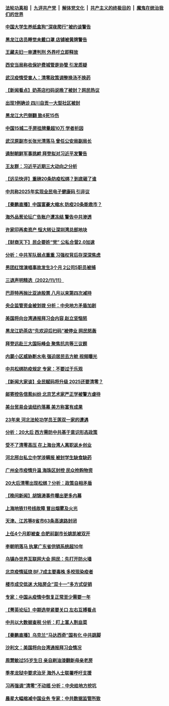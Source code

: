 ####  [法轮功真相](../../../../basic/blob/master/README.md?t=11122302) &nbsp;|&nbsp; [九评共产党](../../../../9ping.md/blob/master/README.md?t=11122302) &nbsp;|&nbsp; [解体党文化](../../../../jtdwh.md/blob/master/README.md?t=11122302)  &nbsp;|&nbsp; [共产主义的终极目的](../../../../gczydzjmd.md/blob/master/README.md?t=11122302) &nbsp;|&nbsp; [魔鬼在统治我们的世界](../../../../mgztzwmdsj.md/blob/master/README.md?t=11122302) 

#### [中国大学生养纸盒狗“深夜爬行”被约谈警告](../pages/nsc413/n13864617.md?t=11122302) 

#### [黑龙江店员睡觉未戴口罩 店铺被黄牌警告](../pages/nsc413/n13864649.md?t=11122302) 

#### [王藏夫妇一审遭判刑 外界吁立即释放](../pages/nsc413/n13864583.md?t=11122302) 



#### [西安当局称收保护费城管是协管 引发质疑](../pages/nsc413/n13864581.md?t=11122302) 

#### [武汉疫情受害人：清零政策调整换汤不换药](../pages/nsc413/n13864297.md?t=11122302) 

#### [【新闻看点】奶茶店扫码说晚了被封？网民热议](../pages/nsc413/n13864380.md?t=11122302) 

#### [出现1例确诊 四川自贡一大型社区被封](../pages/nsc413/n13864550.md?t=11122302) 

#### [黑龙江大巴侧翻 致4死15伤](../pages/nsc413/n13864553.md?t=11122302) 

#### [中国15城二手房挂牌量超10万 学者析因](../pages/nsc413/n13864573.md?t=11122302) 

#### [武汉原副市长张光清落马 曾任公安局副局长](../pages/nsc413/n13864446.md?t=11122302) 

#### [遏制朝鲜军事挑衅 拜登拟对习近平发警告](../pages/nsc413/n13864467.md?t=11122302) 

#### [王友群：习近平近期三大动向之分析](../pages/nsc413/n13864398.md?t=11122302) 

#### [【远见快评】重磅20条防疫松绑？到底砸了谁](../pages/nsc413/n13864407.md?t=11122302) 


#### [中共称2025年实现全民电子健康码 引非议](../pages/nsc413/n13864438.md?t=11122302) 

#### [【秦鹏直播】中国富豪大缩水 防疫20条能救市？](../pages/nsc413/n13864383.md?t=11122302) 

#### [海外品葱论坛广告账户遭冻结 警告中共渗透](../pages/nsc413/n13862891.md?t=11122302) 

#### [许家印再卖资产 恒大转让深圳湾总部地块](../pages/nsc413/n13864361.md?t=11122302) 

#### [【财商天下】民企要姓“党” 公私合营2.0加速](../pages/nsc413/n13864327.md?t=11122302) 

#### [分析：中共军队弱点重重 习强权背后存深深焦虑](../pages/nsc413/n13864317.md?t=11122302) 

#### [男团红馆演唱事故发生3个月 2公司5职员被捕](../pages/nsc413/n13864360.md?t=11122302) 

#### [三退声明精选（2022/11/11）](../pages/nsc413/n13864382.md?t=11122302) 

#### [巴菲特再抛比亚迪股票 八月以来第四次减持](../pages/nsc413/n13864353.md?t=11122302) 

#### [央企监管资金被划拨 分析：中央地方矛盾加剧](../pages/nsc413/n13863896.md?t=11122302) 

#### [美国将向台湾通报拜习会内容 赵立坚恼怒](../pages/nsc413/n13864333.md?t=11122302) 

#### [黑龙江奶茶店“先欢迎后扫码”被停业 网民怒轰](../pages/nsc413/n13864334.md?t=11122302) 

#### [拜登远赴三大国际峰会 聚焦抗共等三议题](../pages/nsc413/n13864335.md?t=11122302) 

#### [内蒙小区威胁断水电 强迫居民去方舱 视频曝光](../pages/nsc413/n13864173.md?t=11122302) 

#### [中共松绑防疫规定 专家：不要过于乐观](../pages/nsc413/n13864304.md?t=11122302) 

#### [【新闻大家谈】全民赋码将升级 2025还要清零？](../pages/nsc413/n13864258.md?t=11122302) 

#### [邮寄控告信惹纠纷 北京艺术家严正学被警方虐待](../pages/nsc413/n13864243.md?t=11122302) 

#### [美台贸易会谈纽约落幕 美方称富有成果](../pages/nsc413/n13864275.md?t=11122302) 

#### [23年来 河北法轮功学员王莲双一家的遭遇](../pages/nsc413/n13863330.md?t=11122302) 

#### [分析：20大后 西方需防中共基于意识形态政策](../pages/nsc413/n13863795.md?t=11122302) 

#### [受不了清零高压 在上海台湾人离职返乡创业](../pages/nsc413/n13864241.md?t=11122302) 

#### [河北邢台私立中学涉瞒报 被封学生缺食缺药](../pages/nsc413/n13864127.md?t=11122302) 

#### [广州全市疫情升温 海珠区封控 民众抢购物资](../pages/nsc413/n13864032.md?t=11122302) 

#### [20大后清零出现松绑？分析：政策自相矛盾](../pages/nsc413/n13864033.md?t=11122302) 


#### [【晚间新闻】胡锦涛事件曝出更多内幕](../pages/nsc413/n13864075.md?t=11122302) 



#### [上海地铁11号线故障 冒出烟雾及火光](../pages/nsc413/n13863887.md?t=11122302) 

#### [天津、江苏等8省市63条高速路封闭](../pages/nsc413/n13864029.md?t=11122302) 

#### [上任4个月即被查 合肥前副市长姚凯被双开](../pages/nsc413/n13863993.md?t=11122302) 

#### [李朝明落马 执掌广东省供销系统超10年](../pages/nsc413/n13863934.md?t=11122302) 

#### [乌镇办世界互联网大会 网民：先打开防火墙](../pages/nsc413/n13863816.md?t=11122302) 

#### [北京疫情延烧 BF.7成主要毒株 多校现染疫者](../pages/nsc413/n13863811.md?t=11122302) 

#### [楼市成交低迷 大陆房企“双十一”多方式促销](../pages/nsc413/n13863822.md?t=11122302) 

#### [专家：中国从疫情中恢复正常至少需要一年](../pages/nsc413/n13863850.md?t=11122302) 

#### [【菁英论坛】中期选举紧要关口 左右互搏看点](../pages/nsc413/n13863744.md?t=11122302) 

#### [中共以大数据查税 分析：盯上富人割韭菜](../pages/nsc413/n13863583.md?t=11122302) 

#### [【秦鹏直播】乌克兰“马达西奇”国有化 中共跳脚](../pages/nsc413/n13863741.md?t=11122302) 

#### [沙利文：美国将向台湾通报拜习会情况](../pages/nsc413/n13863804.md?t=11122302) 

#### [周慧敏过55岁生日 亲自刷油漆翻新母亲老房](../pages/nsc413/n13863752.md?t=11122302) 

#### [季孝龙狱中要求治牙 海外人士联署呼吁支援](../pages/nsc413/n13863777.md?t=11122302) 

#### [习再强调“清零”不动摇 分析：中央给地方挖坑](../pages/nsc413/n13863626.md?t=11122302) 

#### [晨星大幅缩减中国业务 专家：中共数据监管所致](../pages/nsc413/n13863677.md?t=11122302) 

